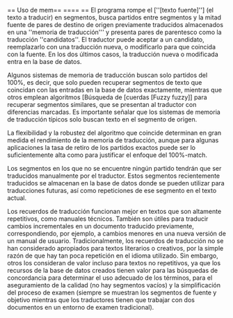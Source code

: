 == Uso de mem== ==== == El programa rompe el [''[texto fuente]''] (el texto a traducir) en segmentos, busca partidos entre segmentos y la mitad fuente de pares de destino de origen previamente traducidos almacenados en una ''memoria de traducción''' y presenta pares de parentesco como la traducción ''candidatos''. El traductor puede aceptar a un candidato, reemplazarlo con una traducción nueva, o modificarlo para que coincida con la fuente. En los dos últimos casos, la traducción nueva o modificada entra en la base de datos.

Algunos sistemas de memoria de traducción buscan solo partidos del 100%, es decir, que solo pueden recuperar segmentos de texto que coincidan con las entradas en la base de datos exactamente, mientras que otros emplean algoritmos [Búsqueda de [cuerdas [Fuzzy fuzzy]] para recuperar segmentos similares, que se presentan al traductor con diferencias marcadas. Es importante señalar que los sistemas de memoria de traducción típicos solo buscan texto en el segmento de origen.

La flexibilidad y la robustez del algoritmo que coincide determinan en gran medida el rendimiento de la memoria de traducción, aunque para algunas aplicaciones la tasa de retiro de los partidos exactos puede ser lo suficientemente alta como para justificar el enfoque del 100%-match.

Los segmentos en los que no se encuentre ningún partido tendrán que ser traducidos manualmente por el traductor. Estos segmentos recientemente traducidos se almacenan en la base de datos donde se pueden utilizar para traducciones futuras, así como repeticiones de ese segmento en el texto actual.

Los recuerdos de traducción funcionan mejor en textos que son altamente repetitivos, como manuales técnicos. También son útiles para traducir cambios incrementales en un documento traducido previamente, correspondiendo, por ejemplo, a cambios menores en una nueva versión de un manual de usuario. Tradicionalmente, los recuerdos de traducción no se han considerado apropiados para textos literarios o creativos, por la simple razón de que hay tan poca repetición en el idioma utilizado. Sin embargo, otros los consideran de valor incluso para textos no repetitivos, ya que los recursos de la base de datos creados tienen valor para las búsquedas de concordancia para determinar el uso adecuado de los términos, para el aseguramiento de la calidad (no hay segmentos vacíos) y la simplificación del proceso de examen (siempre se muestran los segmentos de fuente y objetivo mientras que los traductores tienen que trabajar con dos documentos en un entorno de examen tradicional).
